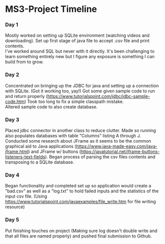 # MS3-Project Timeline
### Day 1  
Mostly worked on setting up SQLite environment (watching videos and downloading). Set up first stage of java file to accept .csv file and print contents.  
I've worked around SQL but never with it directly. It's been challenging to learn something entirely new but I figure any exposure is something I can build from to grow.  
### Day 2  
Concentrated on bringing up the JDBC for java and setting up a connection with SQLite. (Got it working too, yay!) Got some given sample code to run and return properly (https://www.tutorialspoint.com/jdbc/jdbc-sample-code.htm) Took too long to fix a simple classpath mistake.  
Altered sample code to also create database.
### Day 3  
Placed jdbc connector in another class to reduce clutter. Made so running also populates databases with table "Columns" listing A through J. Conducted some research about JFrame as it seems to be the common graphical aid to Java applications (https://www.java-made-easy.com/java-jframe.html) and JFrame w/ buttons (https://javatutorial.net/jframe-buttons-listeners-text-fields). Began process of parsing the csv files contents and transposing to a SQLite database.  
### Day 4  
Began functionality and completed set up so application would create a "bad.csv" as well as a "log.txt" to hold failed inputs and the statistics of the input csv file. (Using https://www.tutorialspoint.com/javaexamples/file_write.htm for file writing resource)  
### Day 5  
Put finishing touches on project (Making sure log doesn't double write and that all files are named properly) and pushed final submission to Github.
